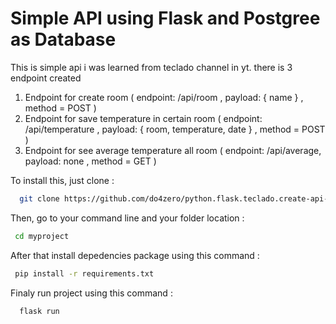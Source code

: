 # Simple API using Flask and Postgree as Database

This is simple api i was learned from teclado channel in yt. there is 3 endpoint created
1. Endpoint for create room  ( endpoint: /api/room , payload: { name } , method = POST )
2. Endpoint for save temperature in certain room ( endpoint: /api/temperature , payload: { room, temperature, date } , method = POST )
3. Endpoint for see average temperature all room ( endpoint: /api/average, payload: none , method = GET )

To install this, just clone :

```bash
  git clone https://github.com/do4zero/python.flask.teclado.create-api-flask-postgree.git myproject
```

Then, go to your command line and your folder location :

```bash
 cd myproject
```

After that install depedencies package using this command :

```bash
 pip install -r requirements.txt
```

Finaly run project using this command :

```bash
  flask run
```
